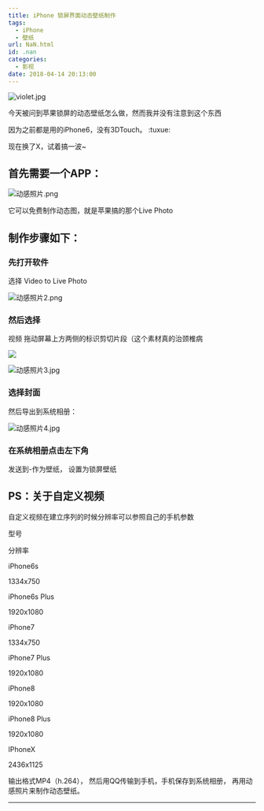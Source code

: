 ```yaml
---
title: iPhone 锁屏界面动态壁纸制作
tags:
  - iPhone
  - 壁纸
url: NaN.html
id: .nan
categories:
  - 影视
date: 2018-04-14 20:13:00
---
```


![violet.jpg](http://o8yshzlsf.bkt.clouddn.com/2018/04/201804145461_9583.jpg "violet.jpg")

今天被问到苹果锁屏的动态壁纸怎么做，然而我并没有注意到这个东西

因为之前都是用的iPhone6，没有3DTouch。 :tuxue:

现在换了X，试着搞一波~

首先需要一个APP：
----------

![动感照片.png](http://o8yshzlsf.bkt.clouddn.com/2018/04/201804153712_1500.png "动感照片.png")

它可以免费制作动态图，就是苹果搞的那个Live Photo

制作步骤如下：
-------

### 先打开软件

选择 Video to Live Photo

![动感照片2.png](http://o8yshzlsf.bkt.clouddn.com/2018/04/201804156449_1061.png "动感照片2.png")

### 然后选择

视频 拖动屏幕上方两侧的标识剪切片段（这个素材真的治颈椎病

![](https://www.menhood.wang/blog/zb_users/emotion/weibo2.0/moren_xiaoerbuyu_org.png)

![动感照片3.jpg](http://o8yshzlsf.bkt.clouddn.com/2018/04/201804151601_1055.jpg "动感照片3.jpg")

### 选择封面

然后导出到系统相册：

![动感照片4.jpg](http://o8yshzlsf.bkt.clouddn.com/2018/04/201804158017_2738.jpg "动感照片4.jpg")

### 在系统相册点击左下角

发送到-作为壁纸， 设置为锁屏壁纸

PS：关于自定义视频
----------

自定义视频在建立序列的时候分辨率可以参照自己的手机参数

型号

分辨率

iPhone6s

1334x750

iPhone6s Plus

1920x1080

iPhone7

1334x750

iPhone7 Plus

1920x1080

iPhone8

1920x1080

iPhone8 Plus

1920x1080

IPhoneX

2436x1125

输出格式MP4（h.264）， 然后用QQ传输到手机，手机保存到系统相册， 再用动感照片来制作动态壁纸。

* * *